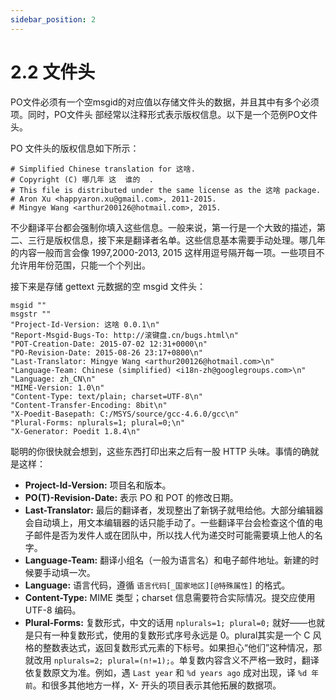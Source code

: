 ```yaml
---
sidebar_position: 2
---
```


# 2.2 文件头

PO文件必须有一个空msgid的对应值以存储文件头的数据，并且其中有多个必须项。同时，PO文件头
部经常以注释形式表示版权信息。以下是一个范例PO文件头。

PO 文件头的版权信息如下所示：

```gettext
# Simplified Chinese translation for 这啥.
# Copyright (C) 哪几年 这  谁的  .
# This file is distributed under the same license as the 这啥 package.
# Aron Xu <happyaron.xu@gmail.com>, 2011-2015.
# Mingye Wang <arthur200126@hotmail.com>, 2015.
```

不少翻译平台都会强制你填入这些信息。一般来说，第一行是一个大致的描述，第二、三行是版权信息，接下来是翻译者名单。这些信息基本需要手动处理。哪几年的内容一般而言会像 1997,2000-2013, 2015 这样用逗号隔开每一项。一些项目不允许用年份范围，只能一个个列出。

接下来是存储 gettext 元数据的空 msgid 文件头：

```gettext
msgid ""
msgstr ""
"Project-Id-Version: 这啥 0.0.1\n"
"Report-Msgid-Bugs-To: http://滚键盘.cn/bugs.html\n"
"POT-Creation-Date: 2015-07-02 12:31+0000\n"
"PO-Revision-Date: 2015-08-26 23:17+0800\n"
"Last-Translator: Mingye Wang <arthur200126@hotmail.com>\n"
"Language-Team: Chinese (simplified) <i18n-zh@googlegroups.com>\n"
"Language: zh_CN\n"
"MIME-Version: 1.0\n"
"Content-Type: text/plain; charset=UTF-8\n"
"Content-Transfer-Encoding: 8bit\n"
"X-Poedit-Basepath: C:/MSYS/source/gcc-4.6.0/gcc\n"
"Plural-Forms: nplurals=1; plural=0;\n"
"X-Generator: Poedit 1.8.4\n"
```

聪明的你很快就会想到，这些东西打印出来之后有一股 HTTP 头味。事情的确就是这样：

- **Project-Id-Version:** 项目名和版本。
- **PO(T)-Revision-Date:** 表示 PO 和 POT 的修改日期。
- **Last-Translator:** 最后的翻译者，发现整出了新锅子就甩给他。大部分编辑器会自动填上，用文本编辑器的话只能手动了。一些翻译平台会检查这个值的电子邮件是否为发件人或在团队中，所以找人代为递交时可能需要填上他人的名字。
- **Language-Team:** 翻译小组名（一般为语言名）和电子邮件地址。新建的时候要手动填一次。
- **Language:** 语言代码，遵循 `语言代码[_国家地区][@特殊属性]` 的格式。
- **Content-Type:** MIME 类型；charset 信息需要符合实际情况。提交应使用 UTF-8 编码。
- **Plural-Forms:** 复数形式，中文的话用 `nplurals=1; plural=0;` 就好——也就是只有一种复数形式，使用的复数形式序号永远是 0。plural其实是一个 C 风格的整数表达式，返回复数形式元素的下标号。如果担心“他们”这种情况，那就改用 `nplurals=2; plural=(n!=1);`。单复数内容含义不严格一致时，翻译依复数原文为准。例如，遇 `Last year` 和 `%d years ago` 成对出现，译 `%d 年前`。和很多其他地方一样，X- 开头的项目表示其他拓展的数据项。
